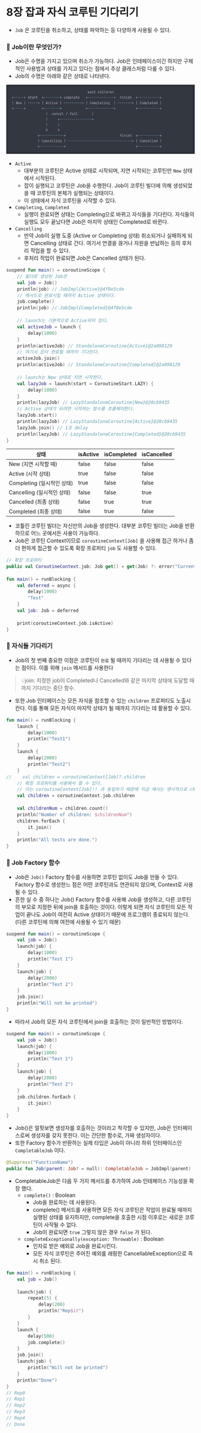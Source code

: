 # 8장 잡과 자식 코루틴 기다리기

- `Job` 은 코루틴을 취소하고, 상태를 파악하는 등 다양하게 사용될 수 있다.

### 📌 Job이란 무엇인가?

- Job은 수명을 가지고 있으며 취소가 가능하다. Job은 인테페이스이긴 하지만 구체적인 사용법과 상태를 가지고 있다는 점에서 추상 클래스처럼 다룰 수 있다.
- Job의 수명은 아래와 같은 상태로 나타낸다.

<img src="../../source/job-state.png">

- `Active`
    - 대부분의 코루틴은 Active 상태로 시작되며, 지연 시작되는 코루틴만 `New` 상태에서 시작된다.
    - 잡이 실행되고 코루틴은 Job을 수행한다. Job이 코루틴 빌더에 의해 생성되었을 때 코루틴의 본체가 실행되는 상태이다.
    - 이 상태에서 자식 코루틴을 시작할 수 있다.
- `Completing`, `Completed`
    - 실행이 완료되면 상태는 Completing으로 바뀌고 자식들을 기다린다. 자식들의 실행도 모두 끝났다면 Job은 마지막 상태인 Completed로 바뀐다.
- `Cancelling`
    - 만약 Job이 실행 도중 (Active or Completing 상태) 취소되거나 실패하게 되면 Cancelling 상태로 간다. 여기서 연결을 끊거나 자원을 반납하는 등의 후처리 작업을 할 수 있다.
    - 후처리 작업이 완료되면 Job은 Cancelled 상태가 된다.

```kotlin
suspend fun main() = coroutineScope {
    // 빌더로 생성된 Job은
    val job = Job()
    println(job) // JobImpl{Active}@4f8e5cde
    // 메서드로 완료시킬 때까지 Active 상태이다.
    job.complete()
    println(job) // JobImpl{Completed}@4f8e5cde

    // launch는 기본적으로 Active되어 있다.
    val activeJob = launch {
        delay(1000)
    }
    println(activeJob) // StandaloneCoroutine{Active}@2a098129
    // 여기서 잡이 완료될 때까지 기다린다.
    activeJob.join()
    println(activeJob) // StandaloneCoroutine{Completed}@2a098129

    // launch는 New 상태로 지연 시작한다.
    val lazyJob = launch(start = CoroutineStart.LAZY) {
        delay(1000)
    }
    println(lazyJob) // LazyStandaloneCoroutine{New}@20cb9435
    // Active 상태가 되려면 시작하는 함수를 호출해야한다.
    lazyJob.start()
    println(lazyJob) // LazyStandaloneCoroutine{Active}@20cb9435
    lazyJob.join() // 1초 delay
    println(lazyJob) // LazyStandaloneCoroutine{Completed}@20cb9435
}
```

| 상태                   | isActive | isCompleted | isCancelled |
|----------------------|----------|-------------|-------------|
| New (지연 시작할 때)       | false    | false       | false       |
| Active (시작 상태)       | true     | false       | false       |
| Completing (일시적인 상태) | true     | false       | false       |
| Cancelling (일시적인 상태) | false    | false       | true        |
| Cancelled (최종 상태)    | false    | true        | true        |
| Completed (최종 상태)    | false    | true        | false       |
- 코틀린 코루틴 빌더는 자신만의 Job을 생성한다. 대부분 코루틴 빌더는 Job을 반환하므로 어느 곳에서든 사용이 가능하다.
- Job은 코루틴 Context이므로 `coroutineContext[Job]` 을 사용해 접근 하거나 좀더 편하게 접근할 수 있도록 확장 프로퍼티 `job` 도 사용할 수 있다.

```kotlin
// 확장 프로퍼티
public val CoroutineContext.job: Job get() = get(Job) ?: error("Current context doesn't contain Job in it: $this")

fun main() = runBlocking {
    val deferred = async { 
        delay(1000)
        "Test"
    }
    val job: Job = deferred
    
    print(coroutineContext.job.isActive)
}
```

### 📌 자식들 기다리기

- Job의 첫 번째 중요한 이점은 코루틴이 `완료` 될 때까지 기다리는 데 사용될 수 있다는 점이다. 이를 위해 `join` 메서드를 사용한다

> 💡join: 지정한 job이 Completed나 Cancelled와 같은 마지막 상태에 도달할 때까지 기다리는 중단 함수.

- 또한 Job 인터페이스는 모든 자식을 참조할 수 있는 `children` 프로퍼티도 노출시칸다. 이를 통해 모든 자식이 마지막 상태가 될 때까지 기다리는 데 활용할 수 있다.

```kotlin
fun main() = runBlocking {
    launch {
        delay(1000)
        println("Test1")
    }
    launch {
        delay(2000)
        println("Test2")
    }
//    val children = coroutineContext[Job]?.children
    // 확장 프로퍼티를 사용해서 할 수 있다.
    // 이는 coroutineContext[Job]!! 과 동일하기 때문에 지금 예시는 명시적으로 children이 있지만 없다면 error()를 반환해 주의 해야한다.
    val children = coroutineContext.job.children

    val childrenNum = children.count()
    println("Number of children: $childrenNum")
    children.forEach {
        it.join()
    }
    println("All tests are done.")
}
```

### 📌 Job Factory 함수

- Job은 `Job()` Factory 함수를 사용하면 코루틴 없이도 Job을 만들 수 있다. Factory 함수로 생성한느 점은 어떤 코루틴과도 연관되지 않으며, Context로 사용될 수 있다.
- 흔한 실 수 중 하나는 Job() Factory 함수를 사용해 Job을 생성하고, 다른 코루틴의 부모로 지정한 뒤에 join을 호출하는 것이다. 이렇게 되면 자식 코루틴의 모든 작업이 끝나도 Job이 여전히 Active 상태이기 때문에 프로그램이 종료되지 않는다. (다른 코루틴에 의해 여전에 사용될 수 있기 때문)

```kotlin
suspend fun main() = coroutineScope {
    val job = Job()
    launch(job) {
        delay(1000)
        println("Test 1")
    }
    launch(job) {
        delay(2000)
        println("Test 2")
    }
    job.join()
    println("Will not be printed")
}
```

- 따라서 Job의 모든 자식 코루틴에서 join을 호출하는 것이 일반적인 방법이다.

```kotlin
suspend fun main() = coroutineScope {
    val job = Job()
    launch(job) {
        delay(1000)
        println("Test 1")
    }
    launch(job) {
        delay(2000)
        println("Test 2")
    }
    job.children.forEach {
        it.join()
    }
}
```

- Job()은 얼핏보면 생성자를 호출하는 것이라고 착각할 수 있지만, Job은 인터페이스로써 생성자를 갖지 못한다. 이는 간단한 함수로, 가짜 생성자이다.
- 또한 Factory 함수가 반환하는 실제 타입은 Job이 아니라 하위 인터페이스인 `CompletableJob` 이다.

```kotlin
@Suppress("FunctionName")
public fun Job(parent: Job? = null): CompletableJob = JobImpl(parent)
```

- CompletableJob은 다음 두 가지 메서드를 추가하여 Job 인테페이스 기능성을 확장 했다.
    - `complete()` : Boolean
        - Job을 완료하는 데 사용된다.
        - complete() 메서드를 사용하면 모든 자식 코루틴은 작업이 완료될 때까지 실행된 상태를 유지하지만, complete을 호출한 시점 이후로는 새로운 코루틴이 사작될 수 없다.
        - Job이 완료되면 `true` 그렇지 않은 경우 `false` 가 된다.
    - `completeExceptionally(exception: Throwable)` : Boolean
        - 인자로 받은 예외로 Job을 완료시킨다.
        - 모든 자식 코루틴은 주어진 예외를 래핑한 CancellableException으로 즉시 취소 된다.

```kotlin
fun main() = runBlocking {
    val job = Job()

    launch(job) {
        repeat(5) {
            delay(200)
            println("Rep$it")
        }
    }
    launch {
        delay(500)
        job.complete()
    }
    job.join()
    launch(job) {
        println("Will not be printed")
    }
    println("Done")
}
// Rep0
// Rep1
// Rep2
// Rep3
// Rep4
// Done
```